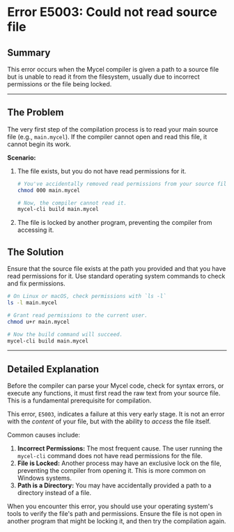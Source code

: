 # Error E5003: Could not read source file

## Summary

This error occurs when the Mycel compiler is given a path to a source file but is unable to read it from the filesystem, usually due to incorrect permissions or the file being locked.

---

## The Problem

The very first step of the compilation process is to read your main source file (e.g., `main.mycel`). If the compiler cannot open and read this file, it cannot begin its work.

**Scenario:**

1.  The file exists, but you do not have read permissions for it.
    ```sh
    # You've accidentally removed read permissions from your source file.
    chmod 000 main.mycel

    # Now, the compiler cannot read it.
    mycel-cli build main.mycel
    ```
2.  The file is locked by another program, preventing the compiler from accessing it.

## The Solution

Ensure that the source file exists at the path you provided and that you have read permissions for it. Use standard operating system commands to check and fix permissions.

```sh
# On Linux or macOS, check permissions with `ls -l`
ls -l main.mycel

# Grant read permissions to the current user.
chmod u+r main.mycel

# Now the build command will succeed.
mycel-cli build main.mycel
```

---

## Detailed Explanation

Before the compiler can parse your Mycel code, check for syntax errors, or execute any functions, it must first read the raw text from your source file. This is a fundamental prerequisite for compilation.

This error, `E5003`, indicates a failure at this very early stage. It is not an error with the *content* of your file, but with the ability to *access* the file itself.

Common causes include:

1.  **Incorrect Permissions:** The most frequent cause. The user running the `mycel-cli` command does not have read permissions for the file.
2.  **File is Locked:** Another process may have an exclusive lock on the file, preventing the compiler from opening it. This is more common on Windows systems.
3.  **Path is a Directory:** You may have accidentally provided a path to a directory instead of a file.

When you encounter this error, you should use your operating system's tools to verify the file's path and permissions. Ensure the file is not open in another program that might be locking it, and then try the compilation again.
